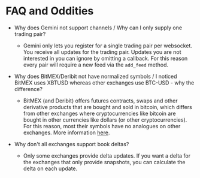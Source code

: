 # FAQ and Oddities

* Why does Gemini not support channels / Why can I only supply one trading pair? 
  - Gemini only lets you register for a single trading pair per websocket. You receive all updates for the trading pair. Updates you are not interested in you can ignore by omitting a callback. For this reason every pair will require a new feed via the `add_feed` method. 

* Why does BitMEX/Deribit not have normalized symbols / I noticed BitMEX uses XBTUSD whereas other exchanges use BTC-USD - why the difference?
  - BitMEX (and Deribit) offers futures contracts, swaps and other derivative products that are bought and sold in bitcoin, which differs from other exchanges where cryptocurrencies like bitcoin are bought in other currencies like dollars (or other cryptocurrencies). For this reason, most their symbols have no analogues on other exchanges. More information [here](https://www.bitmex.com/app/perpetualContractsGuide).

* Why don't all exchanges support book deltas?
  - Only some exchanges provide delta updates. If you want a delta for the exchanges that only provide snapshots, you can calculate the delta on each update.
